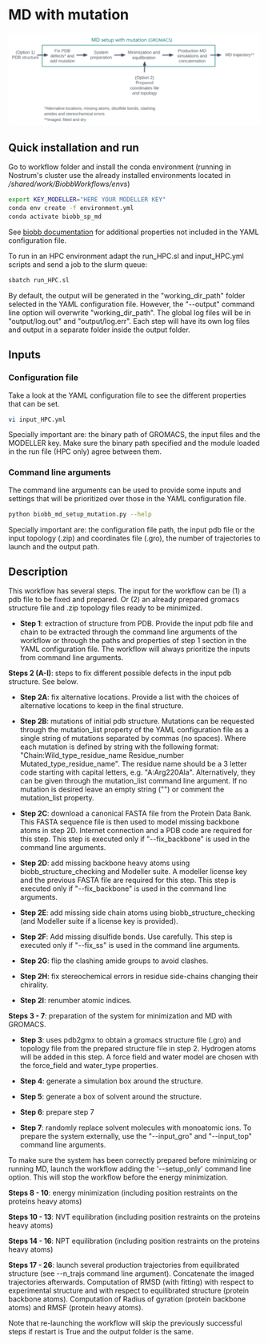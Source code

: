 # MD with mutation 

![alt text](../../img/MD_setup.png?raw=true)

## Quick installation and run

Go to workflow folder and install the conda environment (running in Nostrum's cluster use the already installed environments located in */shared/work/BiobbWorkflows/envs*)

```bash
export KEY_MODELLER="HERE YOUR MODELLER KEY"
conda env create -f environment.yml
conda activate biobb_sp_md
```

See [biobb documentation](https://mmb.irbbarcelona.org/biobb/documentation/source) for additional properties not included in the YAML configuration file.

To run in an HPC environment adapt the run_HPC.sl and input_HPC.yml scripts and send a job to the slurm queue:

```bash
sbatch run_HPC.sl
```

By default, the output will be generated in the "working_dir_path" folder selected in the YAML configuration file. However, the "--output" command line option will overwrite "working_dir_path". The global log files will be in "output/log.out" and "output/log.err". Each step will have its own log files and output in a separate folder inside the output folder.

## Inputs

### Configuration file

Take a look at the YAML configuration file to see the different properties that can be set.

```bash
vi input_HPC.yml
```

Specially important are: the binary path of GROMACS, the input files and the MODELLER key. Make sure the binary path specified and the module loaded in the run file (HPC only) agree between them.

### Command line arguments

The command line arguments can be used to provide some inputs and settings that will be prioritized over those in the YAML configuration file.

```bash
python biobb_md_setup_mutation.py --help
```

Specially important are: the configuration file path, the input pdb file or the input topology (.zip) and coordinates file (.gro), the number of trajectories to launch and the output path.

## Description

This workflow has several steps. The input for the workflow can be (1) a pdb file to be fixed and prepared. Or (2) an already prepared gromacs structure file and .zip topology files ready to be minimized.

- **Step 1**: extraction of structure from PDB. Provide the input pdb file and chain to be extracted through the command line arguments of the workflow or through the paths and properties of step 1 section in the YAML configuration file. The workflow will always prioritize the inputs from command line arguments.

**Steps 2 (A-I)**: steps to fix different possible defects in the input pdb structure. See below.

- **Step 2A**: fix alternative locations. Provide a list with the choices of alternative locations to keep in the final structure.

- **Step 2B**: mutations of initial pdb structure. Mutations can be requested through the mutation_list property of the YAML configuration file as a single string of mutations separated by commas (no spaces). Where each mutation is defined by string with the following format: "Chain:Wild_type_residue_name Residue_number Mutated_type_residue_name". The residue name should be a 3 letter code starting with capital letters, e.g. "A:Arg220Ala". Alternatively, they can be given through the mutation_list command line argument. If no mutation is desired leave an empty string ("") or comment the mutation_list property.

- **Step 2C**: download a canonical FASTA file from the Protein Data Bank. This FASTA sequence file is then used to model missing backbone atoms in step 2D. Internet connection and a PDB code are required for this step. This step is executed only if "--fix_backbone" is used in the command line arguments. 

- **Step 2D**: add missing backbone heavy atoms using biobb_structure_checking and Modeller suite. A modeller license key and the previous FASTA file are required for this step. This step is executed only if "--fix_backbone" is used in the command line arguments.  

- **Step 2E**: add missing side chain atoms using biobb_structure_checking (and Modeller suite if a license key is provided).

- **Step 2F**: Add missing disulfide bonds. Use carefully. This step is executed only if "--fix_ss" is used in the command line arguments. 

- **Step 2G**: flip the clashing amide groups to avoid clashes.

- **Step 2H**: fix stereochemical errors in residue side-chains changing their chirality.

- **Step 2I**: renumber atomic indices.

**Steps 3 - 7**: preparation of the system for minimization and MD with GROMACS.

- **Step 3**: uses pdb2gmx to obtain a gromacs structure file (.gro) and topology file from the prepared structure file in step 2. Hydrogen atoms will be added in this step. A force field and water model are chosen with the force_field and water_type properties. 

- **Step 4**: generate a simulation box around the structure.

- **Step 5**: generate a box of solvent around the structure.

- **Step 6**: prepare step 7

- **Step 7**: randomly replace solvent molecules with monoatomic ions. To prepare the system externally, use the "--input_gro" and "--input_top" command line arguments.

To make sure the system has been correctly prepared before minimizing or running MD, launch the workflow adding the '--setup_only' command line option. This will stop the workflow before the energy minimization. 

**Steps 8 - 10**: energy minimization (including position restraints on the proteins heavy atoms)

**Steps 10 - 13**: NVT equilibration (including position restraints on the proteins heavy atoms)

**Steps 14 - 16**: NPT equilibration (including position restraints on the proteins heavy atoms)

**Steps 17 - 26**: launch several production trajectories from equilibrated structure (see --n_trajs command line argument). Concatenate the imaged trajectories afterwards. Computation of RMSD (with fitting) with respect to experimental structure and with respect to equilibrated structure (protein backbone atoms). Computation of Radius of gyration (protein backbone atoms) and RMSF (protein heavy atoms).

Note that re-launching the workflow will skip the previously successful steps if restart is True and the output folder is the same. 

